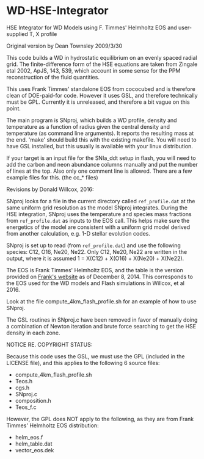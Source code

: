 # WD-HSE-Integrator

HSE Integrator for WD Models using F. Timmes' Helmholtz EOS and user-supplied T, X profile


Original version by Dean Townsley
2009/3/30

This code builds a WD in hydrostatic equilibrium on an evenly spaced radial
grid.  The finite-difference form of the HSE equations are taken from Zingale
etal 2002, ApJS, 143, 539, which account in some sense for the PPM
reconstruction of the fluid quantities.

This uses Frank Timmes' standalone EOS from cococubed and is therefore clean
of DOE-paid-for code.  However it uses GSL, and therefore technically must be
GPL.  Currently it is unreleased, and therefore a bit vague on this point.

The main program is SNproj, which builds a WD profile, density and temperature
as a function of radius given the central density and temperature (as command
line arguments).  It reports the resulting mass at the end.  'make' should
build this with the existing makefile.  You will need to have GSL installed,
but this usually is available with your linux distribution.

If your target is an input file for the SNIa_ddt setup in flash, you will
need to add the carbon and neon abundance columns manually and put the number
of lines at the top.  Also only one comment line is allowed.  There are a few
example files for this.  (the cc_* files)

Revisions by Donald Willcox, 2016:

SNproj looks for a file in the current directory called
`ref_profile.dat` at the same uniform grid resolution as the model
SNproj integrates. During the HSE integration, SNproj uses the
temperature and species mass fractions from `ref_profile.dat` as inputs
to the EOS call. This helps make sure the energetics of the model are
consistent with a uniform grid model derived from another calculation,
e.g. 1-D stellar evolution codes.

SNproj is set up to read (from `ref_profile.dat`) and use the following
species: C12, O16, Ne20, Ne22. Only C12, Ne20, Ne22 are written in the
output, where it is assumed 1 = X(C12) + X(O16) + X(Ne20) + X(Ne22).

The EOS is Frank Timmes' Helmholtz EOS, and the table is the version
provided on [Frank's website](http://cococubed.asu.edu) as of December
8, 2014. This corresponds to the EOS used for the WD models and Flash
simulations in Willcox, et al 2016.

Look at the file compute_4km_flash_profile.sh for an example of how to
use SNproj.

The GSL routines in SNproj.c have been removed in favor of manually doing a
combination of Newton iteration and brute force searching to get the
HSE density in each zone.

NOTICE RE. COPYRIGHT STATUS:

Because this code uses the GSL, we must use the GPL (included in the
LICENSE file), and this applies to the following 6 source files:

- compute_4km_flash_profile.sh
- Teos.h
- cgs.h
- SNproj.c
- composition.h
- Teos_f.c

However, the GPL does NOT apply to the following, as they are from
Frank Timmes' Helmholtz EOS distribution:

- helm_eos.f
- helm_table.dat
- vector_eos.dek